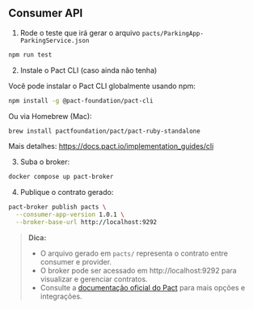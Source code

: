 ## Consumer API

1. Rode o teste que irá gerar o arquivo `pacts/ParkingApp-ParkingService.json` 

```bash
npm run test
```

2. Instale o Pact CLI (caso ainda não tenha)

Você pode instalar o Pact CLI globalmente usando npm:

```bash
npm install -g @pact-foundation/pact-cli
```

Ou via Homebrew (Mac):

```bash
brew install pactfoundation/pact/pact-ruby-standalone
```

Mais detalhes: https://docs.pact.io/implementation_guides/cli

3. Suba o broker:

```bash
docker compose up pact-broker
```

4. Publique o contrato gerado:

```bash
pact-broker publish pacts \
  --consumer-app-version 1.0.1 \
  --broker-base-url http://localhost:9292
```

> **Dica:**
> - O arquivo gerado em `pacts/` representa o contrato entre consumer e provider.
> - O broker pode ser acessado em http://localhost:9292 para visualizar e gerenciar contratos.
> - Consulte a [documentação oficial do Pact](https://docs.pact.io/) para mais opções e integrações.
